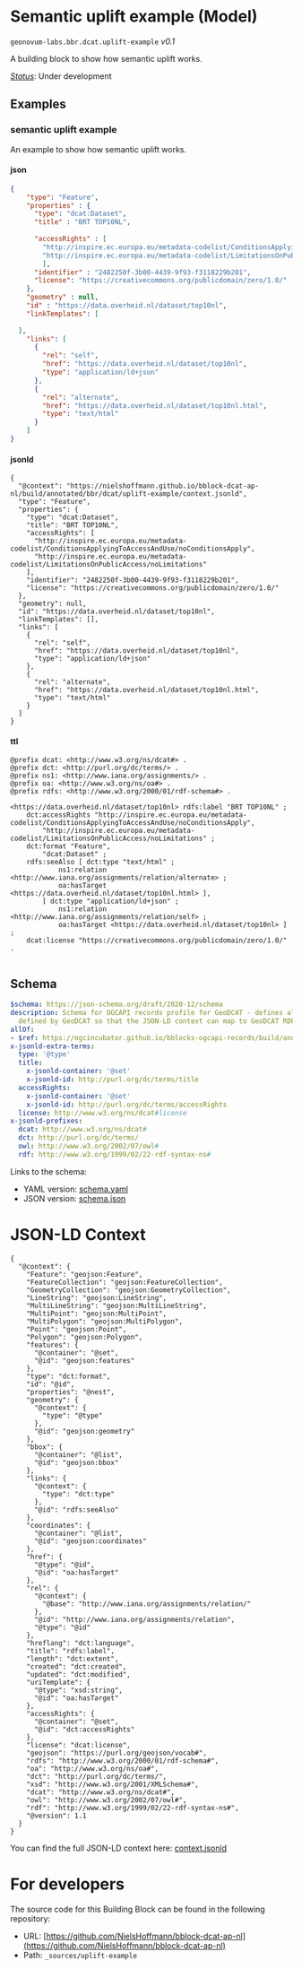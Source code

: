 
# Semantic uplift example (Model)

`geonovum-labs.bbr.dcat.uplift-example` *v0.1*

A building block to show how semantic uplift works.

[*Status*](http://www.opengis.net/def/status): Under development

## Examples

### semantic uplift example
An example to show how semantic uplift works.
#### json
```json
{
    "type": "Feature",
    "properties" : {
      "type": "dcat:Dataset",
      "title" : "BRT TOP10NL",
    
      "accessRights" : [
        "http://inspire.ec.europa.eu/metadata-codelist/ConditionsApplyingToAccessAndUse/noConditionsApply",
        "http://inspire.ec.europa.eu/metadata-codelist/LimitationsOnPublicAccess/noLimitations"
        ],
      "identifier" : "2482250f-3b00-4439-9f93-f3118229b201",
      "license": "https://creativecommons.org/publicdomain/zero/1.0/"
    },
    "geometry" : null,
    "id" : "https://data.overheid.nl/dataset/top10nl",
    "linkTemplates": [
    
  ],
    "links": [
      {
        "rel": "self",
        "href": "https://data.overheid.nl/dataset/top10nl",
        "type": "application/ld+json"
      },
      {
        "rel": "alternate",
        "href": "https://data.overheid.nl/dataset/top10nl.html",
        "type": "text/html"
      }
    ]
}
```

#### jsonld
```jsonld
{
  "@context": "https://nielshoffmann.github.io/bblock-dcat-ap-nl/build/annotated/bbr/dcat/uplift-example/context.jsonld",
  "type": "Feature",
  "properties": {
    "type": "dcat:Dataset",
    "title": "BRT TOP10NL",
    "accessRights": [
      "http://inspire.ec.europa.eu/metadata-codelist/ConditionsApplyingToAccessAndUse/noConditionsApply",
      "http://inspire.ec.europa.eu/metadata-codelist/LimitationsOnPublicAccess/noLimitations"
    ],
    "identifier": "2482250f-3b00-4439-9f93-f3118229b201",
    "license": "https://creativecommons.org/publicdomain/zero/1.0/"
  },
  "geometry": null,
  "id": "https://data.overheid.nl/dataset/top10nl",
  "linkTemplates": [],
  "links": [
    {
      "rel": "self",
      "href": "https://data.overheid.nl/dataset/top10nl",
      "type": "application/ld+json"
    },
    {
      "rel": "alternate",
      "href": "https://data.overheid.nl/dataset/top10nl.html",
      "type": "text/html"
    }
  ]
}
```

#### ttl
```ttl
@prefix dcat: <http://www.w3.org/ns/dcat#> .
@prefix dct: <http://purl.org/dc/terms/> .
@prefix ns1: <http://www.iana.org/assignments/> .
@prefix oa: <http://www.w3.org/ns/oa#> .
@prefix rdfs: <http://www.w3.org/2000/01/rdf-schema#> .

<https://data.overheid.nl/dataset/top10nl> rdfs:label "BRT TOP10NL" ;
    dct:accessRights "http://inspire.ec.europa.eu/metadata-codelist/ConditionsApplyingToAccessAndUse/noConditionsApply",
        "http://inspire.ec.europa.eu/metadata-codelist/LimitationsOnPublicAccess/noLimitations" ;
    dct:format "Feature",
        "dcat:Dataset" ;
    rdfs:seeAlso [ dct:type "text/html" ;
            ns1:relation <http://www.iana.org/assignments/relation/alternate> ;
            oa:hasTarget <https://data.overheid.nl/dataset/top10nl.html> ],
        [ dct:type "application/ld+json" ;
            ns1:relation <http://www.iana.org/assignments/relation/self> ;
            oa:hasTarget <https://data.overheid.nl/dataset/top10nl> ] ;
    dcat:license "https://creativecommons.org/publicdomain/zero/1.0/" .


```

## Schema

```yaml
$schema: https://json-schema.org/draft/2020-12/schema
description: Schema for OGCAPI records profile for GeoDCAT - defines all extra elements
  defined by GeoDCAT so that the JSON-LD context can map to GeoDCAT RDF
allOf:
- $ref: https://ogcincubator.github.io/bblocks-ogcapi-records/build/annotated/api/records/v1/schemas/recordGeoJSON/schema.yaml
x-jsonld-extra-terms:
  type: '@type'
  title:
    x-jsonld-container: '@set'
    x-jsonld-id: http://purl.org/dc/terms/title
  accessRights:
    x-jsonld-container: '@set'
    x-jsonld-id: http://purl.org/dc/terms/accessRights
  license: http://www.w3.org/ns/dcat#license
x-jsonld-prefixes:
  dcat: http://www.w3.org/ns/dcat#
  dct: http://purl.org/dc/terms/
  owl: http://www.w3.org/2002/07/owl#
  rdf: http://www.w3.org/1999/02/22-rdf-syntax-ns#

```

Links to the schema:

* YAML version: [schema.yaml](https://nielshoffmann.github.io/bblock-dcat-ap-nl/build/annotated/bbr/dcat/uplift-example/schema.json)
* JSON version: [schema.json](https://nielshoffmann.github.io/bblock-dcat-ap-nl/build/annotated/bbr/dcat/uplift-example/schema.yaml)


# JSON-LD Context

```jsonld
{
  "@context": {
    "Feature": "geojson:Feature",
    "FeatureCollection": "geojson:FeatureCollection",
    "GeometryCollection": "geojson:GeometryCollection",
    "LineString": "geojson:LineString",
    "MultiLineString": "geojson:MultiLineString",
    "MultiPoint": "geojson:MultiPoint",
    "MultiPolygon": "geojson:MultiPolygon",
    "Point": "geojson:Point",
    "Polygon": "geojson:Polygon",
    "features": {
      "@container": "@set",
      "@id": "geojson:features"
    },
    "type": "dct:format",
    "id": "@id",
    "properties": "@nest",
    "geometry": {
      "@context": {
        "type": "@type"
      },
      "@id": "geojson:geometry"
    },
    "bbox": {
      "@container": "@list",
      "@id": "geojson:bbox"
    },
    "links": {
      "@context": {
        "type": "dct:type"
      },
      "@id": "rdfs:seeAlso"
    },
    "coordinates": {
      "@container": "@list",
      "@id": "geojson:coordinates"
    },
    "href": {
      "@type": "@id",
      "@id": "oa:hasTarget"
    },
    "rel": {
      "@context": {
        "@base": "http://www.iana.org/assignments/relation/"
      },
      "@id": "http://www.iana.org/assignments/relation",
      "@type": "@id"
    },
    "hreflang": "dct:language",
    "title": "rdfs:label",
    "length": "dct:extent",
    "created": "dct:created",
    "updated": "dct:modified",
    "uriTemplate": {
      "@type": "xsd:string",
      "@id": "oa:hasTarget"
    },
    "accessRights": {
      "@container": "@set",
      "@id": "dct:accessRights"
    },
    "license": "dcat:license",
    "geojson": "https://purl.org/geojson/vocab#",
    "rdfs": "http://www.w3.org/2000/01/rdf-schema#",
    "oa": "http://www.w3.org/ns/oa#",
    "dct": "http://purl.org/dc/terms/",
    "xsd": "http://www.w3.org/2001/XMLSchema#",
    "dcat": "http://www.w3.org/ns/dcat#",
    "owl": "http://www.w3.org/2002/07/owl#",
    "rdf": "http://www.w3.org/1999/02/22-rdf-syntax-ns#",
    "@version": 1.1
  }
}
```

You can find the full JSON-LD context here:
[context.jsonld](https://nielshoffmann.github.io/bblock-dcat-ap-nl/build/annotated/bbr/dcat/uplift-example/context.jsonld)


# For developers

The source code for this Building Block can be found in the following repository:

* URL: [https://github.com/NielsHoffmann/bblock-dcat-ap-nl](https://github.com/NielsHoffmann/bblock-dcat-ap-nl)
* Path: `_sources/uplift-example`

